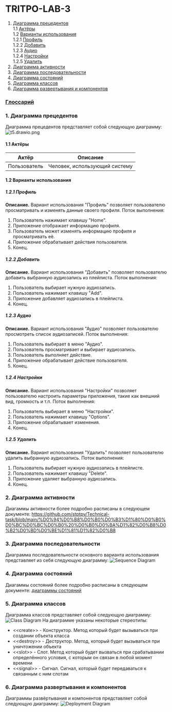 # TRITPO-LAB-3
1. [Диаграмма прецедентов](#1)<br>
1.1 [Актёры](#1.1)<br>
1.2 [Варианты использования](#1.2)<br>
1.2.1 [Профиль](#1.2.1)<br>
1.2.2 [Добавить](#1.2.2)<br>
1.2.3 [Аудио](#1.2.3)<br>
1.2.4 [Настройки](#1.2.4)<br>
1.2.5 [Удалить](#1.2.5)<br>
2. [Диаграмма активности](#2)
3. [Диаграмма последовательности](#3)
4. [Диаграмма состояний](#4)
5. [Диаграмма классов](#5)
6. [Диаграмма развертывания и компонентов](#6)

### [Глоссарий](https://github.com/steppbol/B-Player/blob/master/documentation/Glossary.md)

### 1. Диаграмма прецедентов<a name="1"></a>
Диаграмма прецедентов представляет собой следующую диаграмму: 
![t5.drawio.png](https://github.com/stptpv/Technical-task/blob/main/t5.drawio.png)
#### 1.1 Актёры<a name="1.1"></a>
Актёр | Описание
--- | ---
Пользователь|Человек, использующий систему

#### 1.2 Варианты использования<a name="1.2"></a>
##### 1.2.1 Профиль<a name="1.2.1"></a>
**Описание.** Вариант использования "Профиль" позволяет пользователю просматривать и изменять данные своего профиля.
Поток выполнения:
1. Пользователь нажимает клавишу "Home".
2. Приложение отображает информацию профиля.
3. Пользователь может изменять информацию профиля и просматривать её.
4. Приложение обрабатывает действия пользователя.
5. Конец.
##### 1.2.2 Добавить<a name="1.2.2"></a>
**Описание.** Вариант использования "Добавить" позволяет пользователю добавить выбранную аудиозапись из плейлиста.
Поток выполнения:
1. Пользователь выбирает нужную аудиозапись.
2. Пользователь нажимает клавишу "Add".
3. Приложение добавляет аудиозапись в плейлиста.
4. Конец.
##### 1.2.3 Аудио<a name="1.2.3"></a>
**Описание.** Вариант использования "Аудио" позволяет пользователю просмотреть список аудиозаписей.
Поток выполнения:
1. Пользователь выбирает в меню "Аудио".
2. Пользователь просматривает и выбирает аудиозапись.
3. Пользователь выполняет действие.
4. Приложение обрабатывает действие пользователя.
5. Конец.
##### 1.2.4 Настройки<a name="1.2.4"></a>
**Описание.** Вариант использования "Настройки" позволяет пользователю настроить параметры приложения, такие как внешний вид, громкость и т.п.
Поток выполнения:
1. Пользователь выбирает в меню "Настройки".
2. Пользователь нажимает клавишу "Options".
3. Приложение обрабатывает изменения.
4. Конец.
##### 1.2.5 Удалить<a name="1.2.5"></a>
**Описание.** Вариант использования "Удалить" позволяет пользователю удалить выбранную аудиозапись.
Поток выполнения:
1. Пользователь выбирает нужную аудиозапись в плейлисте.
2. Пользователь нажимает клавишу "Delete".
3. Приложение удаляет выбранную аудиозапись.
4. Конец.

### 2. Диаграмма активности<a name="2"></a>
Диагаммы активности более подробно расписаны в следующем документе: https://github.com/stptpv/Technical-task/blob/main/%D0%94%D0%B8%D0%B0%D0%B3%D1%80%D0%B0%D0%BC%D0%BC%D0%B0%20%D0%B0%D0%BA%D1%82%D0%B8%D0%B2%D0%BD%D0%BE%D1%81%D1%82%D0%B8

### 3. Диаграмма последовательности<a name="3"></a>
Диаграмма последовательности основного варианта использования представляет из себя следующую диаграмму:
![Sequence Diagram](https://raw.githubusercontent.com/steppbol/B-Player/master/documentation/uml-diagrams/Sequence/SequenceDiagram.png)

### 4. Диаграмма состояний<a name="4"></a>
Диагаммы состояний более подробно расписаны в следующем документе: [диаграммы состояний](https://github.com/steppbol/B-Player/blob/master/documentation/uml-diagrams/State/README.md)

### 5. Диаграмма классов<a name="5"></a>
Диаграмма классов представляет собой следующую диаграмму: 
![Class Diagram](https://raw.githubusercontent.com/steppbol/B-Player/master/documentation/uml-diagrams/Class/ClassDiagram.png)
На диаграмме указаны некоторые стереотипы:
* \<\<create\>\> - Конструктор. Метод который будет вызываться при создании объекта класса
* \<\<destroy\>\> - Деструктор. Метод, который будет вызываться при уничтожении объекта
* \<\<slot\>\> - Слот. Метод который будет вызваться при срабатывании определённого условия, с которым он связан в любой момент времени
* \<\<signal\>\> - Сигнал. Сигнал, который будет передаваться к связанным с ним слотам

### 6. Диаграмма развертывания и компонентов<a name="6"></a>
Диаграммы развёртывания и компонентов представляет собой следующую диаграмму: 
![Deployment Diagram](https://raw.githubusercontent.com/steppbol/B-Player/master/documentation/uml-diagrams/Deployment%20Component/Deployment.png)
